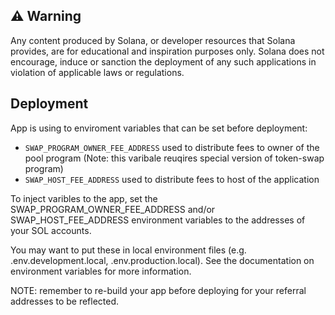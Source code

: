 ## ⚠️ Warning
Any content produced by Solana, or developer resources that Solana provides, are for educational and inspiration purposes only.  Solana does not encourage, induce or sanction the deployment of any such applications in violation of applicable laws or regulations.

## Deployment
App is using to enviroment variables that can be set before deployment:
* `SWAP_PROGRAM_OWNER_FEE_ADDRESS` used to distribute fees to owner of the pool program (Note: this varibale reuqires special version of token-swap program)
* `SWAP_HOST_FEE_ADDRESS` used to distribute fees to host of the application

To inject varibles to the app, set the SWAP_PROGRAM_OWNER_FEE_ADDRESS and/or SWAP_HOST_FEE_ADDRESS environment variables to the addresses of your SOL accounts.

You may want to put these in local environment files (e.g. .env.development.local, .env.production.local). See the documentation on environment variables for more information.

NOTE: remember to re-build your app before deploying for your referral addresses to be reflected.
